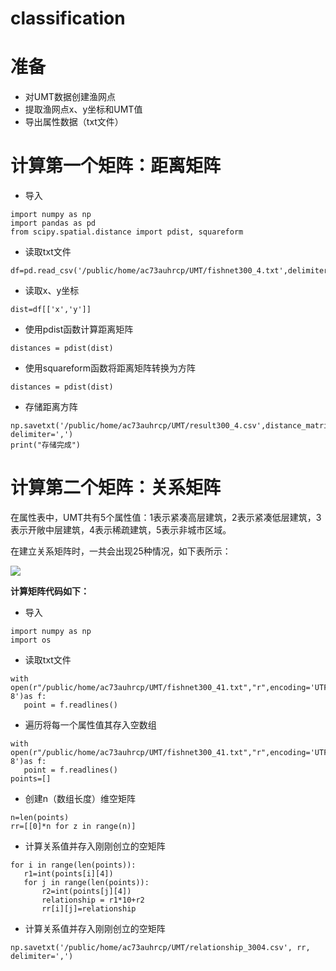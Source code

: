 # classification

# 准备
- 对UMT数据创建渔网点
- 提取渔网点x、y坐标和UMT值
- 导出属性数据（txt文件）

# 计算第一个矩阵：距离矩阵
- 导入
 ```
import numpy as np
import pandas as pd
from scipy.spatial.distance import pdist, squareform
```
- 读取txt文件
 ```
df=pd.read_csv('/public/home/ac73auhrcp/UMT/fishnet300_4.txt',delimiter=',',header='infer')
 ```
- 读取x、y坐标
 ```
dist=df[['x','y']]
 ```
- 使用pdist函数计算距离矩阵
 ```
distances = pdist(dist)
 ```
- 使用squareform函数将距离矩阵转换为方阵
 ```
distances = pdist(dist)
 ```
- 存储距离方阵
 ```
np.savetxt('/public/home/ac73auhrcp/UMT/result300_4.csv',distance_matrix, delimiter=',')
print("存储完成")
 ```

# 计算第二个矩阵：关系矩阵
在属性表中，UMT共有5个属性值：1表示紧凑高层建筑，2表示紧凑低层建筑，3表示开敞中层建筑，4表示稀疏建筑，5表示非城市区域。

在建立关系矩阵时，一共会出现25种情况，如下表所示：


![](https://github.com/Wish-s/classification/relationship.jpg) 


**计算矩阵代码如下：**
- 导入
 ```
import numpy as np
import os 
```
- 读取txt文件
 ```
with open(r"/public/home/ac73auhrcp/UMT/fishnet300_41.txt","r",encoding='UTF-8')as f:
    point = f.readlines()
 ```
- 遍历将每一个属性值其存入空数组
 ```
with open(r"/public/home/ac73auhrcp/UMT/fishnet300_41.txt","r",encoding='UTF-8')as f:
    point = f.readlines()
points=[]
 ```
- 创建n（数组长度）维空矩阵
 ```
n=len(points)
rr=[[0]*n for z in range(n)]
 ```
- 计算关系值并存入刚刚创立的空矩阵
 ```
for i in range(len(points)):
    r1=int(points[i][4])
    for j in range(len(points)):
        r2=int(points[j][4])
        relationship = r1*10+r2
        rr[i][j]=relationship
 ```
- 计算关系值并存入刚刚创立的空矩阵
 ```
np.savetxt('/public/home/ac73auhrcp/UMT/relationship_3004.csv', rr, delimiter=',')
 ```
